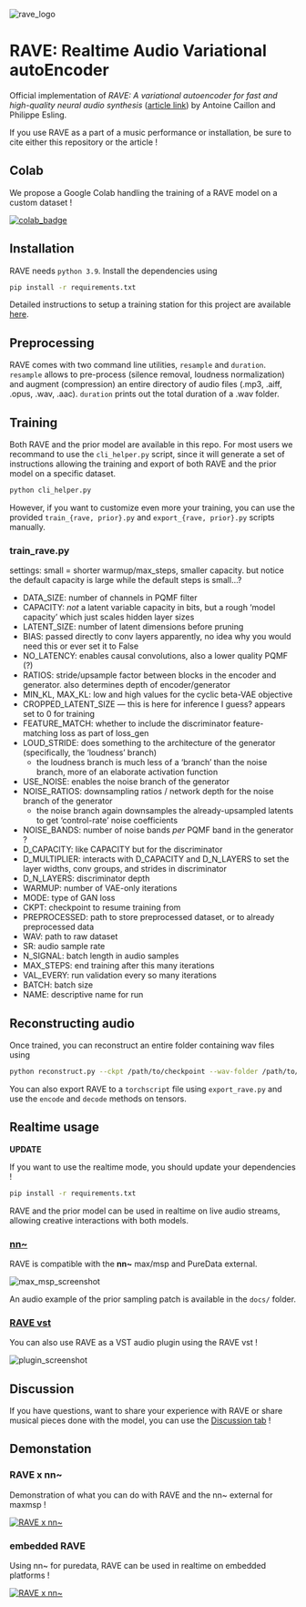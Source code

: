 ![rave_logo](docs/rave.png)

# RAVE: Realtime Audio Variational autoEncoder

Official implementation of _RAVE: A variational autoencoder for fast and high-quality neural audio synthesis_ ([article link](https://arxiv.org/abs/2111.05011)) by Antoine Caillon and Philippe Esling.

If you use RAVE as a part of a music performance or installation, be sure to cite either this repository or the article !

## Colab

We propose a Google Colab handling the training of a RAVE model on a custom dataset !

[![colab_badge](https://colab.research.google.com/assets/colab-badge.svg)](https://colab.research.google.com/drive/1aK8K186QegnWVMAhfnFRofk_Jf7BBUxl?usp=sharing)

## Installation

RAVE needs `python 3.9`. Install the dependencies using

```bash
pip install -r requirements.txt
```

Detailed instructions to setup a training station for this project are available [here](docs/training_setup.md).

## Preprocessing

RAVE comes with two command line utilities, `resample` and `duration`. `resample` allows to pre-process (silence removal, loudness normalization) and augment (compression) an entire directory of audio files (.mp3, .aiff, .opus, .wav, .aac). `duration` prints out the total duration of a .wav folder.

## Training

Both RAVE and the prior model are available in this repo. For most users we recommand to use the `cli_helper.py` script, since it will generate a set of instructions allowing the training and export of both RAVE and the prior model on a specific dataset.

```bash
python cli_helper.py
```

However, if you want to customize even more your training, you can use the provided `train_{rave, prior}.py` and `export_{rave, prior}.py` scripts manually.

### train_rave.py

settings: small = shorter warmup/max_steps, smaller capacity. but notice the default capacity is large while the default steps is small…?

- DATA_SIZE: number of channels in PQMF filter
- CAPACITY: *not* a latent variable capacity in bits, but a rough ‘model capacity’ which just scales hidden layer sizes
- LATENT_SIZE: number of latent dimensions before pruning
- BIAS: passed directly to conv layers apparently, no idea why you would need this or ever set it to False
- NO_LATENCY: enables causal convolutions, also a lower quality PQMF (?)
- RATIOS: stride/upsample factor between blocks in the encoder and generator. also determines depth of encoder/generator
- MIN_KL, MAX_KL: low and high values for the cyclic beta-VAE objective
- CROPPED_LATENT_SIZE — this is here for inference I guess? appears set to 0 for training
- FEATURE_MATCH: whether to include the discriminator feature-matching loss as part of loss_gen
- LOUD_STRIDE: does something to the architecture of the generator (specifically, the ‘loudness’ branch)
    - the loudness branch is much less of a ‘branch’ than the noise branch, more of an elaborate activation function
- USE_NOISE: enables the noise branch of the generator
- NOISE_RATIOS: downsampling ratios / network depth for the noise branch of the generator
    - the noise branch again downsamples the already-upsampled latents to get ‘control-rate’ noise coefficients
- NOISE_BANDS: number of noise bands *per* PQMF band in the generator ?
- D_CAPACITY: like CAPACITY but for the discriminator
- D_MULTIPLIER: interacts with D_CAPACITY and D_N_LAYERS to set the layer widths, conv groups, and strides in discriminator
- D_N_LAYERS: discriminator depth
- WARMUP: number of VAE-only iterations
- MODE: type of GAN loss
- CKPT: checkpoint to resume training from
- PREPROCESSED: path to store preprocessed dataset, or to already preprocessed data
- WAV: path to raw dataset
- SR: audio sample rate
- N_SIGNAL: batch length in audio samples
- MAX_STEPS: end training after this many iterations
- VAL_EVERY: run validation every so many iterations
- BATCH: batch size
- NAME: descriptive name for run

## Reconstructing audio

Once trained, you can reconstruct an entire folder containing wav files using

```bash
python reconstruct.py --ckpt /path/to/checkpoint --wav-folder /path/to/wav/folder
```

You can also export RAVE to a `torchscript` file using `export_rave.py` and use the `encode` and `decode` methods on tensors.

## Realtime usage

**UPDATE**

If you want to use the realtime mode, you should update your dependencies !

```bash
pip install -r requirements.txt
```

RAVE and the prior model can be used in realtime on live audio streams, allowing creative interactions with both models.

### [nn~](https://github.com/acids-ircam/nn_tilde)

RAVE is compatible with the **nn~** max/msp and PureData external.

![max_msp_screenshot](docs/maxmsp_screenshot.png)

An audio example of the prior sampling patch is available in the `docs/` folder.

### [RAVE vst](https://github.com/acids-ircam/rave_vst)

You can also use RAVE as a VST audio plugin using the RAVE vst !

![plugin_screenshot](https://github.com/acids-ircam/rave_vst/blob/main/assets/rave_screenshot_audio_panel.png?raw=true)

## Discussion

If you have questions, want to share your experience with RAVE or share musical pieces done with the model, you can use the [Discussion tab](https://github.com/acids-ircam/RAVE/discussions) !

## Demonstation

### RAVE x nn~

Demonstration of what you can do with RAVE and the nn~ external for maxmsp !

[![RAVE x nn~](http://img.youtube.com/vi/dMZs04TzxUI/mqdefault.jpg)](https://www.youtube.com/watch?v=dMZs04TzxUI)

### embedded RAVE

Using nn~ for puredata, RAVE can be used in realtime on embedded platforms !

[![RAVE x nn~](http://img.youtube.com/vi/jAIRf4nGgYI/mqdefault.jpg)](https://www.youtube.com/watch?v=jAIRf4nGgYI)

